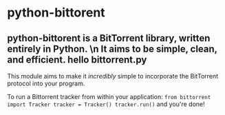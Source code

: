 python-bittorent
=========
python-bittorent is a BitTorrent library, written entirely in Python. \n It aims to be simple, clean, and efficient.
hello
bittorrent.py
------------
This module aims to make it *incredibly* simple to incorporate the BitTorrent protocol into your program.

To run a Bittorrent tracker from within your application:
`from bittorrent import Tracker
tracker = Tracker()
tracker.run()`
and you're done!
